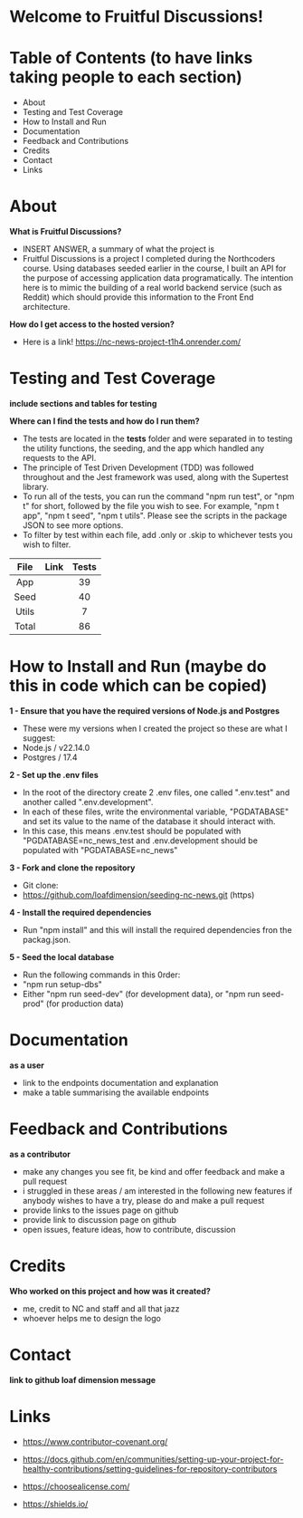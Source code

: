 # Welcome to Fruitful Discussions!

# Table of Contents (to have links taking people to each section)
- About
- Testing and Test Coverage
- How to Install and Run
- Documentation
- Feedback and Contributions
- Credits
- Contact
- Links

# About

**What is Fruitful Discussions?**

- INSERT ANSWER, a summary of what the project is
- Fruitful Discussions is a project I completed during the Northcoders course. Using databases seeded earlier in the course, I built an API for the purpose of accessing application data programatically. The intention here is to mimic the building of a real world backend service (such as Reddit) which should provide this information to the Front End architecture. 


**How do I get access to the hosted version?**

- Here is a link! https://nc-news-project-t1h4.onrender.com/

# Testing and Test Coverage

**include sections and tables for testing**

**Where can I find the tests and how do I run them?**
- The tests are located in the __tests__ folder and were separated in to testing the utility functions, the seeding, and the app which handled any requests to the API.
- The principle of Test Driven Development (TDD) was followed throughout and the Jest framework was used, along with the Supertest library. 
- To run all of the tests, you can run the command "npm run test", or "npm t" for short, followed by the file you wish to see. For example, "npm t app", "npm t seed", "npm t utils". Please see the scripts in the package JSON to see more options.
- To filter by test within each file, add .only or .skip to whichever tests you wish to filter.

| File    | Link | Tests |
| :------:| :---:| :----:|
| App     |      |  39   |
| Seed    |      |  40   |
| Utils   |      |  7    |
| Total   |      |  86   |


# How to Install and Run (maybe do this in code which can be copied)

**1 - Ensure that you have the required versions of Node.js and Postgres**

- These were my versions when I created the project so these are what I suggest:
- Node.js / v22.14.0
- Postgres / 17.4

**2 - Set up the .env files**

- In the root of the directory create 2 .env files, one called ".env.test" and another called ".env.development".
- In each of these files, write the environmental variable, "PGDATABASE" and set its value to the name of the database it should interact with.
- In this case, this means .env.test should be populated with "PGDATABASE=nc_news_test and .env.development should be populated with "PGDATABASE=nc_news"

**3 - Fork and clone the repository**

- Git clone:
- https://github.com/loafdimension/seeding-nc-news.git (https)


**4 - Install the required dependencies**

- Run "npm install" and this will install the required dependencies fron the packag.json.

**5 - Seed the local database**

- Run the following commands in this 0rder:
- "npm run setup-dbs"
- Either "npm run seed-dev" (for development data), or "npm run seed-prod" (for production data)

# Documentation

**as a user**
- link to the endpoints documentation and explanation 
- make a table summarising the available endpoints


# Feedback and Contributions

**as a contributor**
- make any changes you see fit, be kind and offer feedback and make a pull request
- i struggled in these areas / am interested in the following new features if anybody wishes to have a try, please do and make a pull request
- provide links to the issues page on github
- provide link to discussion page on github
- open issues, feature ideas, how to contribute, discussion

# Credits

**Who worked on this project and how was it created?**
- me, credit to NC and staff and all that jazz
- whoever helps me to design the logo

# Contact

**link to github loaf dimension message**

# Links

- https://www.contributor-covenant.org/

- https://docs.github.com/en/communities/setting-up-your-project-for-healthy-contributions/setting-guidelines-for-repository-contributors

- https://choosealicense.com/

- https://shields.io/ 